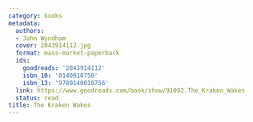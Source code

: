 ```yaml
---
category: books
metadata:
  authors:
  - John Wyndham
  cover: 2043914112.jpg
  format: mass-market-paperback
  ids:
    goodreads: '2043914112'
    isbn_10: '0140010750'
    isbn_13: '9780140010756'
  link: https://www.goodreads.com/book/show/91092.The_Kraken_Wakes
  status: read
title: The Kraken Wakes
---
```

